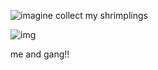 ![imagine](https://files.catbox.moe/qbtbcb.jpg)
collect my shrimplings

![img](https://files.catbox.moe/gcruyd.jpg)

me and gang!!
